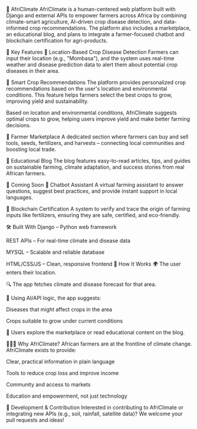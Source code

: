 🌿 AfriClimate
AfriClimate is a human-centered web platform built with Django and external APIs 
to empower farmers across Africa by combining climate-smart agriculture, AI-driven crop disease detection,
 and data-informed crop recommendations. The platform also includes a marketplace, an educational blog, 
 and plans to integrate a farmer-focused chatbot and blockchain certification for agri-products.


 🚀 Key Features
📍 Location-Based Crop Disease Detection
Farmers can input their location (e.g., "Mombasa"), and the system uses real-time weather
 and disease prediction data to alert them about potential crop diseases in their area.

🌱 Smart Crop Recommendations
The platform provides personalized crop recommendations based on the user's location and environmental conditions.
This feature helps farmers select the best crops to grow, improving yield and sustainability.

Based on location and environmental conditions, AfriClimate suggests optimal crops to grow, helping users improve yield and make better farming decisions.


🛒 Farmer Marketplace
A dedicated section where farmers can buy and sell tools, seeds,
 fertilizers, and harvests – connecting local communities and boosting local trade.

📰 Educational Blog
The blog features easy-to-read articles, tips, and guides on sustainable farming, 
climate adaptation, and success stories from real African farmers.

🔮 Coming Soon
🤖 Chatbot Assistant
A virtual farming assistant to answer questions, suggest best practices, and provide instant support in local languages.

🔗 Blockchain Certification
A system to verify and trace the origin of farming inputs like fertilizers, 
ensuring they are safe, certified, and eco-friendly.


🛠️ Built With
Django – Python web framework

REST APIs – For real-time climate and disease data

MYSQL – Scalable and reliable database

HTML/CSS/JS – Clean, responsive frontend
📌 How It Works
🌍 The user enters their location.

🔍 The app fetches climate and disease forecast for that area.

🧠 Using AI/API logic, the app suggests:

Diseases that might affect crops in the area

Crops suitable to grow under current conditions

🛒 Users explore the marketplace or read educational content on the blog.

👩🏾‍🌾 Why AfriClimate?
African farmers are at the frontline of climate change. AfriClimate exists to provide:

Clear, practical information in plain language

Tools to reduce crop loss and improve income

Community and access to markets

Education and empowerment, not just technology


🧪 Development & Contribution
Interested in contributing to AfriClimate or integrating
 new APIs (e.g., soil, rainfall, satellite data)? 
 We welcome your pull requests and ideas!